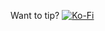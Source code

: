 
Want to tip?
[![Ko-Fi](https://cdn.cottle.cloud/littlelink/button-ko-fi.svg)](https://ko-fi.com/xuid0)
